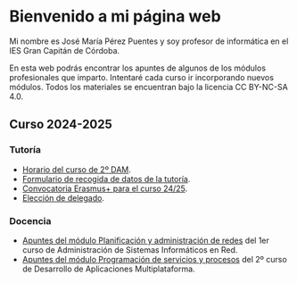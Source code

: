 # Bienvenido a mi página web

Mi nombre es José María Pérez Puentes y soy profesor de informática en el IES Gran Capitán de Córdoba.

En esta web podrás encontrar los apuntes de algunos de los módulos profesionales que imparto. Intentaré cada curso ir incorporando nuevos módulos. Todos los materiales se encuentran bajo la licencia CC BY-NC-SA 4.0. 

## Curso 2024-2025

### Tutoría

* [Horario del curso de 2º DAM](assets/files/horario.pdf).
* [Formulario de recogida de datos de la tutoría](https://forms.gle/bDMAQNrT4D1tQLE87).
* [Convocatoria Erasmus+ para el curso 24/25](assets/files/ConvocatoriaErasmusCFGS24-25.pdf).
* [Elección de delegado](assets/files/eleccion_delegado.pdf).

### Docencia

* [Apuntes del módulo Planificación y administración de redes](https://joperpu.github.io/par2425/) del 1er curso de Administración de Sistemas Informáticos en Red.
* [Apuntes del módulo Programación de servicios y procesos](https://joperpu.github.io/psp2425/) del 2º curso de Desarrollo de Aplicaciones Multiplataforma.